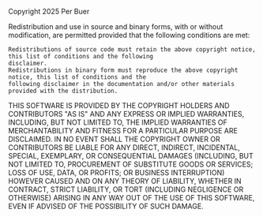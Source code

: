 Copyright 2025 Per Buer

Redistribution and use in source and binary forms, with or without modification, are permitted provided that the
following conditions are met:

    Redistributions of source code must retain the above copyright notice, this list of conditions and the following 
    disclaimer. 
    Redistributions in binary form must reproduce the above copyright notice, this list of conditions and the 
    following disclaimer in the documentation and/or other materials provided with the distribution.

THIS SOFTWARE IS PROVIDED BY THE COPYRIGHT HOLDERS AND CONTRIBUTORS "AS IS" AND ANY EXPRESS OR IMPLIED WARRANTIES,
INCLUDING, BUT NOT LIMITED TO, THE IMPLIED WARRANTIES OF MERCHANTABILITY AND FITNESS FOR A PARTICULAR PURPOSE ARE
DISCLAIMED. IN NO EVENT SHALL THE COPYRIGHT OWNER OR CONTRIBUTORS BE LIABLE FOR ANY DIRECT, INDIRECT, INCIDENTAL,
SPECIAL, EXEMPLARY, OR CONSEQUENTIAL DAMAGES (INCLUDING, BUT NOT LIMITED TO, PROCUREMENT OF SUBSTITUTE GOODS OR
SERVICES; LOSS OF USE, DATA, OR PROFITS; OR BUSINESS INTERRUPTION) HOWEVER CAUSED AND ON ANY THEORY OF LIABILITY,
WHETHER IN CONTRACT, STRICT LIABILITY, OR TORT (INCLUDING NEGLIGENCE OR OTHERWISE) ARISING IN ANY WAY OUT OF THE USE OF
THIS SOFTWARE, EVEN IF ADVISED OF THE POSSIBILITY OF SUCH DAMAGE.
